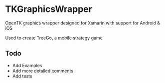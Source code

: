 # TKGraphicsWrapper
OpenTK graphics wrapper designed for Xamarin with support for Android & iOS


Used to create TreeGo, a mobile strategy game

## Todo
- Add Examples
- Add more detailed comments
- Add tests
